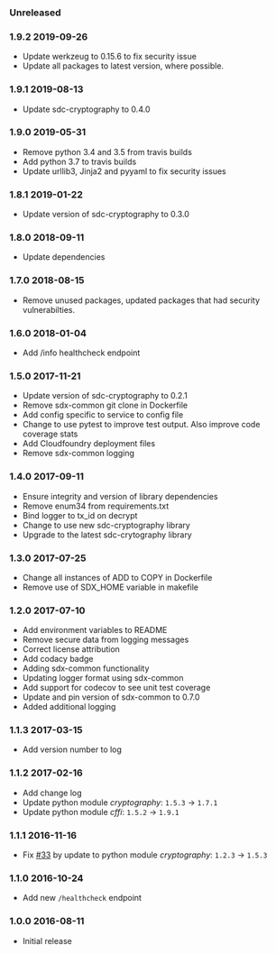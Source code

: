 ### Unreleased

### 1.9.2 2019-09-26
  - Update werkzeug to 0.15.6 to fix security issue
  - Update all packages to latest version, where possible.

### 1.9.1 2019-08-13
  - Update sdc-cryptography to 0.4.0

### 1.9.0 2019-05-31
  - Remove python 3.4 and 3.5 from travis builds
  - Add python 3.7 to travis builds
  - Update urllib3, Jinja2 and pyyaml to fix security issues

### 1.8.1 2019-01-22
  - Update version of sdc-cryptography to 0.3.0

### 1.8.0 2018-09-11
  - Update dependencies

### 1.7.0 2018-08-15
  - Remove unused packages, updated packages that had security vulnerabilties.
  
### 1.6.0 2018-01-04
  - Add /info healthcheck endpoint

### 1.5.0 2017-11-21
  - Update version of sdc-cryptography to 0.2.1
  - Remove sdx-common git clone in Dockerfile
  - Add config specific to service to config file
  - Change to use pytest to improve test output. Also improve code coverage stats
  - Add Cloudfoundry deployment files
  - Remove sdx-common logging

### 1.4.0 2017-09-11
  - Ensure integrity and version of library dependencies
  - Remove enum34 from requirements.txt
  - Bind logger to tx_id on decrypt
  - Change to use new sdc-cryptography library
  - Upgrade to the latest sdc-crytography library

### 1.3.0 2017-07-25
  - Change all instances of ADD to COPY in Dockerfile
  - Remove use of SDX_HOME variable in makefile

### 1.2.0 2017-07-10
  - Add environment variables to README
  - Remove secure data from logging messages
  - Correct license attribution
  - Add codacy badge
  - Adding sdx-common functionality
  - Updating logger format using sdx-common
  - Add support for codecov to see unit test coverage
  - Update and pin version of sdx-common to 0.7.0
  - Added additional logging


### 1.1.3 2017-03-15
  - Add version number to log

### 1.1.2 2017-02-16
  - Add change log
  - Update python module _cryptography_: `1.5.3` -> `1.7.1`
  - Update python module _cffi_: `1.5.2` -> `1.9.1`

### 1.1.1 2016-11-16
  - Fix [#33](https://github.com/ONSdigital/sdx-decrypt/issues/33) by update to python module _cryptography_: `1.2.3` -> `1.5.3`

### 1.1.0 2016-10-24
  - Add new `/healthcheck` endpoint

### 1.0.0 2016-08-11
  - Initial release
